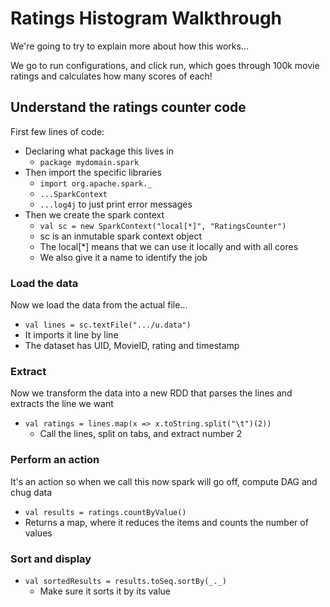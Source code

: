 # Ratings Histogram Walkthrough

We're going to try to explain more about how this works...

We go to run configurations, and click run, which goes through 100k movie ratings and calculates how many scores of each!

## Understand the ratings counter code

First few lines of code:

* Declaring what package this lives in
    - `package mydomain.spark`
* Then import the specific libraries
    - `import org.apache.spark._` 
    - `...SparkContext` 
    - `...log4j` to just print error messages
* Then we create the spark context
    - `val sc = new SparkContext("local[*]", "RatingsCounter") ` 
    - sc is an inmutable spark context object
    - The local[*] means that we can use it locally and with all cores
    - We also give it a name to identify the job

### Load the data

Now we load the data from the actual file...

* `val lines = sc.textFile(".../u.data")` 
* It imports it line by line
* The dataset has UID, MovieID, rating and timestamp

### Extract

Now we transform the data into a new RDD that parses the lines and extracts the line we want

* `val ratings = lines.map(x => x.toString.split("\t")(2))` 
    - Call the lines, split on tabs, and extract number 2

### Perform an action

It's an action so when we call this now spark will go off, compute DAG and chug data

* `val results = ratings.countByValue()` 
* Returns a map, where it reduces the items and counts the number of values

### Sort and display

* `val sortedResults = results.toSeq.sortBy(_._)`
    - Make sure it sorts it by its value


